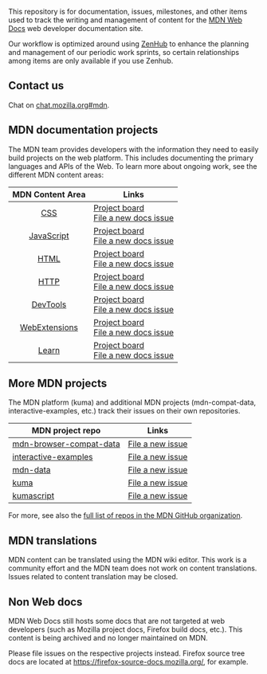 
This repository is for documentation, issues, milestones, and other items
used to track the writing and management of content for the [MDN Web Docs](https://developer.mozilla.org/) web developer documentation site. 

Our workflow is optimized around using [ZenHub](https://www.zenhub.com/) to enhance the planning and management of our periodic work sprints, so certain relationships among items are only available if you use Zenhub.

## Contact us

Chat on [chat.mozilla.org#mdn](https://chat.mozilla.org/#/room/#mdn:mozilla.org).


## MDN documentation projects

The MDN team provides developers with the information they need to easily build projects on the web platform. This includes documenting the primary languages and APIs of the Web. To learn more about ongoing work, see the different MDN content areas:

| MDN Content Area | Links |
|:----------------:|-------|
| [CSS](https://developer.mozilla.org/en-US/docs/Web/CSS) | [Project board](https://github.com/mdn/sprints/projects/6) <br> [File a new docs issue](https://github.com/mdn/sprints/issues/new?assignees=chrisdavidmills&labels=Content%3ACSS&template=1-css-docs-template.md) |
| [JavaScript](https://developer.mozilla.org/en-US/docs/Web/JavaScript) | [Project board](https://github.com/mdn/sprints/projects/5) <br> [File a new docs issue](https://github.com/mdn/sprints/issues/new?assignees=elchi3&labels=Content%3AJS&template=2-js-docs-template.md) |
| [HTML](https://developer.mozilla.org/en-US/docs/Web/HTML) | [Project board](https://github.com/mdn/sprints/projects/9) <br> [File a new docs issue](https://github.com/mdn/sprints/issues/new?assignees=wbamberg&labels=Content%3AHTML&template=3-html-docs-template.md) |
| [HTTP](https://developer.mozilla.org/en-US/docs/Web/HTTP) | [Project board](https://github.com/mdn/sprints/projects/10) <br> [File a new docs issue](https://github.com/mdn/sprints/issues/new?assignees=elchi3&labels=Content%3AHTTP&template=4-http-docs-template.md) |
| [DevTools](https://developer.mozilla.org/en-US/docs/Tools) | [Project board](https://github.com/mdn/sprints/projects/8) <br> [File a new docs issue](https://github.com/mdn/sprints/issues/new?assignees=jmswisher&labels=Content%3ADevTools&template=5-devtools-docs-template.md) |
| [WebExtensions](https://developer.mozilla.org/en-US/docs/Mozilla/Add-ons/WebExtensions) | [Project board](https://github.com/mdn/sprints/projects/7) <br> [File a new docs issue](https://github.com/mdn/sprints/issues/new?assignees=wbamberg&labels=Content%3AWebExt&template=6-webext-docs-template.md) |
| [Learn](https://developer.mozilla.org/en-US/docs/Learn) | [Project board](https://github.com/mdn/sprints/projects/12) <br> [File a new docs issue](https://github.com/mdn/sprints/issues/new?assignees=chrisdavidmills&labels=Content%3ALearn&template=7-learn-docs-template.md) |


## More MDN projects

The MDN platform (kuma) and additional MDN projects (mdn-compat-data, interactive-examples, etc.) track their issues on their own repositories.

| MDN project repo | Links |
|------------------|-------|
| [mdn-browser-compat-data](https://github.com/mdn/browser-compat-data) | [File a new issue](https://github.com/mdn/browser-compat-data/issues) | 
| [interactive-examples](https://github.com/mdn/interactive-examples) | [File a new issue](https://github.com/mdn/interactive-examples/issues) |
| [mdn-data](https://github.com/mdn/data) | [File a new issue](https://github.com/mdn/data/issues) |
| [kuma](https://github.com/mdn/kuma) | [File a new issue](https://github.com/mdn/kuma/issues) | 
| [kumascript](https://github.com/mdn/kumascript) | [File a new issue](https://github.com/mdn/kumascript/issues) | 

For more, see also the [full list of repos in the MDN GitHub organization](https://github.com/mdn).

## MDN translations

MDN content can be translated using the MDN wiki editor. This work is a community effort and the MDN team does not work on content translations. Issues related to content translation may be closed.

## Non Web docs

MDN Web Docs still hosts some docs that are not targeted at web developers (such as Mozilla project docs, Firefox build docs, etc.). This content is being archived and no longer maintained on MDN. 

Please file issues on the respective projects instead. Firefox source tree docs are located at https://firefox-source-docs.mozilla.org/, for example.
